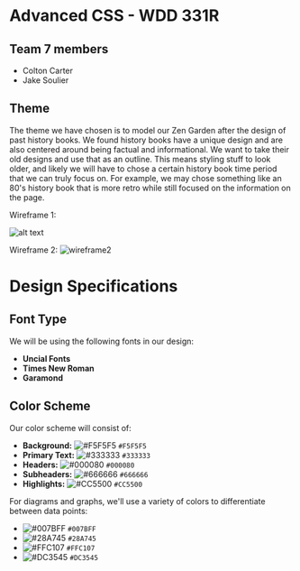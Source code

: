 # Advanced CSS - WDD 331R

## Team 7 members
- Colton Carter
- Jake Soulier

## Theme
The theme we have chosen is to model our Zen Garden after the design of past history books. We found history books have a unique design and are also centered around being factual and informational. We want to take their old designs and use that as an outline. This means styling stuff to look older, and likely we will have to chose a certain history book time period that we can truly focus on. For example, we may chose something like an 80's history book that is more retro while still focused on the information on the page.


Wireframe 1:

![alt text](https://github.com/jakesoulier/cssAdvanced/assets/97404870/64be1fd0-367d-49de-bfb5-4889e3ddf33f)

Wireframe 2:
![wireframe2](https://github.com/jakesoulier/cssAdvanced/assets/97404870/4800b25d-0c14-4b0f-8a0e-d4bf03728e5f)

# Design Specifications

## Font Type
We will be using the following fonts in our design:

- **Uncial Fonts**
- **Times New Roman**
- **Garamond**

## Color Scheme
Our color scheme will consist of:

- **Background:** ![#F5F5F5](https://via.placeholder.com/15/F5F5F5/000000?text=+) `#F5F5F5`
- **Primary Text:** ![#333333](https://via.placeholder.com/15/333333/000000?text=+) `#333333`
- **Headers:** ![#000080](https://via.placeholder.com/15/000080/000000?text=+) `#000080`
- **Subheaders:** ![#666666](https://via.placeholder.com/15/666666/000000?text=+) `#666666`
- **Highlights:** ![#CC5500](https://via.placeholder.com/15/CC5500/000000?text=+) `#CC5500`

For diagrams and graphs, we'll use a variety of colors to differentiate between data points:

- ![#007BFF](https://via.placeholder.com/15/007BFF/000000?text=+) `#007BFF`
- ![#28A745](https://via.placeholder.com/15/28A745/000000?text=+) `#28A745`
- ![#FFC107](https://via.placeholder.com/15/FFC107/000000?text=+) `#FFC107`
- ![#DC3545](https://via.placeholder.com/15/DC3545/000000?text=+) `#DC3545`

